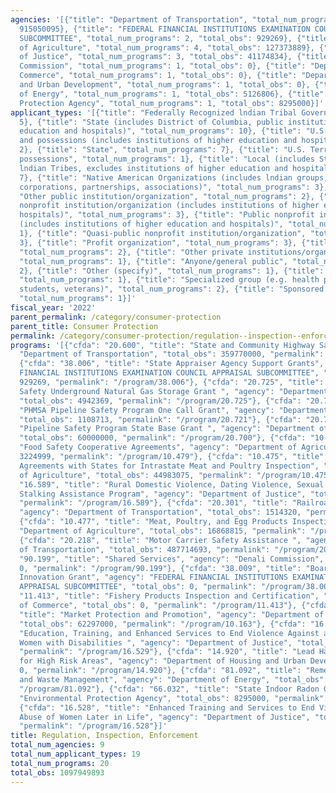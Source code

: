 ```yaml
---
agencies: '[{"title": "Department of Transportation", "total_num_programs": 6, "total_obs":
  915050095}, {"title": "FEDERAL FINANCIAL INSTITUTIONS EXAMINATION COUNCIL APPRAISAL
  SUBCOMMITTEE", "total_num_programs": 2, "total_obs": 929269}, {"title": "Department
  of Agriculture", "total_num_programs": 4, "total_obs": 127373889}, {"title": "Department
  of Justice", "total_num_programs": 3, "total_obs": 41174834}, {"title": "Denali
  Commission", "total_num_programs": 1, "total_obs": 0}, {"title": "Department of
  Commerce", "total_num_programs": 1, "total_obs": 0}, {"title": "Department of Housing
  and Urban Development", "total_num_programs": 1, "total_obs": 0}, {"title": "Department
  of Energy", "total_num_programs": 1, "total_obs": 5126806}, {"title": "Environmental
  Protection Agency", "total_num_programs": 1, "total_obs": 8295000}]'
applicant_types: '[{"title": "Federally Recognized lndian Tribal Governments", "total_num_programs":
  5}, {"title": "State (includes District of Columbia, public institutions of higher
  education and hospitals)", "total_num_programs": 10}, {"title": "U.S. Territories
  and possessions (includes institutions of higher education and hospitals)", "total_num_programs":
  2}, {"title": "State", "total_num_programs": 7}, {"title": "U.S. Territories and
  possessions", "total_num_programs": 1}, {"title": "Local (includes State-designated
  lndian Tribes, excludes institutions of higher education and hospitals", "total_num_programs":
  7}, {"title": "Native American Organizations (includes lndian groups, cooperatives,
  corporations, partnerships, associations)", "total_num_programs": 3}, {"title":
  "Other public institution/organization", "total_num_programs": 2}, {"title": "Private
  nonprofit institution/organization (includes institutions of higher education and
  hospitals)", "total_num_programs": 3}, {"title": "Public nonprofit institution/organization
  (includes institutions of higher education and hospitals)", "total_num_programs":
  1}, {"title": "Quasi-public nonprofit institution/organization", "total_num_programs":
  3}, {"title": "Profit organization", "total_num_programs": 3}, {"title": "Individual/Family",
  "total_num_programs": 2}, {"title": "Other private institutions/organizations",
  "total_num_programs": 1}, {"title": "Anyone/general public", "total_num_programs":
  2}, {"title": "Other (specify)", "total_num_programs": 1}, {"title": "Federal",
  "total_num_programs": 1}, {"title": "Specialized group (e.g. health professionals,
  students, veterans)", "total_num_programs": 2}, {"title": "Sponsored organization",
  "total_num_programs": 1}]'
fiscal_year: '2022'
parent_permalink: /category/consumer-protection
parent_title: Consumer Protection
permalink: /category/consumer-protection/regulation--inspection--enforcement
programs: '[{"cfda": "20.600", "title": "State and Community Highway Safety", "agency":
  "Department of Transportation", "total_obs": 359770000, "permalink": "/program/20.600"},
  {"cfda": "38.006", "title": "State Appraiser Agency Support Grants", "agency": "FEDERAL
  FINANCIAL INSTITUTIONS EXAMINATION COUNCIL APPRAISAL SUBCOMMITTEE", "total_obs":
  929269, "permalink": "/program/38.006"}, {"cfda": "20.725", "title": "PHMSA Pipeline
  Safety Underground Natural Gas Storage Grant ", "agency": "Department of Transportation",
  "total_obs": 4942369, "permalink": "/program/20.725"}, {"cfda": "20.721", "title":
  "PHMSA Pipeline Safety Program One Call Grant", "agency": "Department of Transportation",
  "total_obs": 1108713, "permalink": "/program/20.721"}, {"cfda": "20.700", "title":
  "Pipeline Safety Program State Base Grant ", "agency": "Department of Transportation",
  "total_obs": 60000000, "permalink": "/program/20.700"}, {"cfda": "10.479", "title":
  "Food Safety Cooperative Agreements", "agency": "Department of Agriculture", "total_obs":
  3224999, "permalink": "/program/10.479"}, {"cfda": "10.475", "title": "Cooperative
  Agreements with States for Intrastate Meat and Poultry Inspection", "agency": "Department
  of Agriculture", "total_obs": 44983075, "permalink": "/program/10.475"}, {"cfda":
  "16.589", "title": "Rural Domestic Violence, Dating Violence, Sexual Assault, and
  Stalking Assistance Program", "agency": "Department of Justice", "total_obs": 33404213,
  "permalink": "/program/16.589"}, {"cfda": "20.301", "title": "Railroad Safety",
  "agency": "Department of Transportation", "total_obs": 1514320, "permalink": "/program/20.301"},
  {"cfda": "10.477", "title": "Meat, Poultry, and Egg Products Inspection", "agency":
  "Department of Agriculture", "total_obs": 16868815, "permalink": "/program/10.477"},
  {"cfda": "20.218", "title": "Motor Carrier Safety Assistance ", "agency": "Department
  of Transportation", "total_obs": 487714693, "permalink": "/program/20.218"}, {"cfda":
  "90.199", "title": "Shared Services", "agency": "Denali Commission", "total_obs":
  0, "permalink": "/program/90.199"}, {"cfda": "38.009", "title": "Board Support and
  Innovation Grant", "agency": "FEDERAL FINANCIAL INSTITUTIONS EXAMINATION COUNCIL
  APPRAISAL SUBCOMMITTEE", "total_obs": 0, "permalink": "/program/38.009"}, {"cfda":
  "11.413", "title": "Fishery Products Inspection and Certification", "agency": "Department
  of Commerce", "total_obs": 0, "permalink": "/program/11.413"}, {"cfda": "10.163",
  "title": "Market Protection and Promotion", "agency": "Department of Agriculture",
  "total_obs": 62297000, "permalink": "/program/10.163"}, {"cfda": "16.529", "title":
  "Education, Training, and Enhanced Services to End Violence Against and Abuse of
  Women with Disabilities ", "agency": "Department of Justice", "total_obs": 4119788,
  "permalink": "/program/16.529"}, {"cfda": "14.920", "title": "Lead Hazard Control
  for High Risk Areas", "agency": "Department of Housing and Urban Development", "total_obs":
  0, "permalink": "/program/14.920"}, {"cfda": "81.092", "title": "Remedial Action
  and Waste Management", "agency": "Department of Energy", "total_obs": 5126806, "permalink":
  "/program/81.092"}, {"cfda": "66.032", "title": "State Indoor Radon Grants", "agency":
  "Environmental Protection Agency", "total_obs": 8295000, "permalink": "/program/66.032"},
  {"cfda": "16.528", "title": "Enhanced Training and Services to End Violence and
  Abuse of Women Later in Life", "agency": "Department of Justice", "total_obs": 3650833,
  "permalink": "/program/16.528"}]'
title: Regulation, Inspection, Enforcement
total_num_agencies: 9
total_num_applicant_types: 19
total_num_programs: 20
total_obs: 1097949893
---
```

